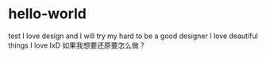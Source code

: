 # hello-world
test
I love design and I will try my hard to be a good designer
I love deautiful things
I love IxD
如果我想要还原要怎么做？
